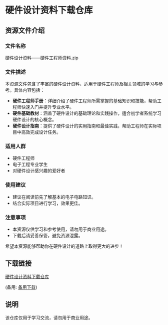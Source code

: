 # 硬件设计资料下载仓库

## 资源文件介绍

### 文件名称
硬件设计资料——硬件工程师资料.zip

### 文件描述
本资源文件包含了丰富的硬件设计资料，适用于硬件工程师及相关领域的学习与参考。具体内容包括：

- **硬件工程师手册**：详细介绍了硬件工程师所需掌握的基础知识和技能，帮助工程师快速入门并提升专业水平。
- **硬件基础教材**：涵盖了硬件设计的基础理论和实践操作，适合初学者系统学习硬件设计的核心概念。
- **硬件设计指南**：提供了硬件设计的实用指南和最佳实践，帮助工程师在实际项目中高效完成设计任务。

### 适用人群
- 硬件工程师
- 电子工程专业学生
- 对硬件设计感兴趣的爱好者

### 使用建议
- 建议在阅读前先了解基本的电子电路知识。
- 结合实际项目进行学习，效果更佳。

### 注意事项
- 本资源仅供学习和参考使用，请勿用于商业用途。
- 下载后请妥善保管，避免资源泄露。

希望本资源能够帮助你在硬件设计的道路上取得更大的进步！

## 下载链接
[硬件设计资料下载仓库](https://pan.quark.cn/s/9c48f4313229) 

(备用: [备用下载](https://pan.baidu.com/s/17W3AP3xeZyFSzDhBWqjjaA?pwd=1234))

## 说明

该仓库仅用于学习交流，请勿用于商业用途。
